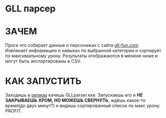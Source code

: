 # GLL парсер

# ЗАЧЕМ

Прога что собирает данные о персонажах с сайта [gll-fun.com](https://gll-fun.com/ru/tierlist/identities). Извлекает информацию о навыках по выбранной категории и сортирует по максимальному урону. Результаты отображаются в менюхе ниже и могут быть экспортированы в CSV.

# КАК ЗАПУСТИТЬ

Заходишь в [релизы](https://github.com/G1gabyt3-true/GLL-parser/releases/tag/proga) качешь GLLparser.exe. Запускаешь его и **НЕ ЗАКРЫВАЕШЬ ХРОМ, НО МОЖЕШЬ СВЕРНУТЬ**, ждёшь какое-то время(до двух минут?) и видишь сортированный список по макс урону. PROFIT.
